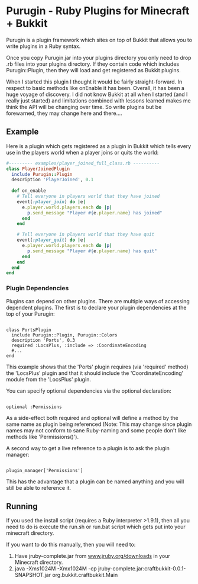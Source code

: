 # Purugin - Ruby Plugins for Minecraft + Bukkit

Purugin is a plugin framework which sites on top of Bukkit that allows you to
write plugins in a Ruby syntax.

Once you copy Purugin.jar into your plugins directory you only need to drop
.rb files into your plugins directory.  If they contain code which includes
Purugin::Plugin, then they will load and get registered as Bukkit plugins.

When I started this plugin I thought it would be fairly straight-forward. In
respect to basic methods like onEnable it has been.  Overall, it has been a
huge voyage of discovery.  I did not know Bukkit at all when I started (and
I really just started) and limitations combined with lessons learned makes
me think the API will be changing over time.  So write plugins but be 
forewarned, they may change here and there....

## Example

Here is a plugin which gets registered as a plugin in Bukkit which tells
every use in the players world when a player joins or quits the world:

```ruby
#--------- examples/player_joined_full_class.rb ----------
class PlayerJoinedPlugin
  include Purugin::Plugin
  description 'PlayerJoined', 0.1
  
  def on_enable
    # Tell everyone in players world that they have joined
    event(:player_join) do |e|
      e.player.world.players.each do |p| 
        p.send_message "Player #{e.player.name} has joined"
      end
    end

    # Tell everyone in players world that they have quit
    event(:player_quit) do |e|
      e.player.world.players.each do |p| 
        p.send_message "Player #{e.player.name} has quit"
      end
    end
  end
end
```

### Plugin Dependencies

Plugins can depend on other plugins.  There are multiple ways of accessing 
dependent plugins.  The first is to declare your plugin dependencies at the top
of your Purugin:

<pre><code>
class PortsPlugin
  include Purugin::Plugin, Purugin::Colors
  description 'Ports', 0.3
  required :LocsPlus, :include => :CoordinateEncoding
  #...
end
</code></pre>

This example shows that the 'Ports' plugin requires (via 'required' method) 
 the 'LocsPlus' plugin and that it should include the 'CoordinateEncoding' module from the 'LocsPlus' plugin.

You can specify optional dependencies via the optional declaration:

<pre><code>
optional :Permissions
</code></pre>

As a side-effect both required and optional will define a method by the same 
name as plugin being referenced (Note: This may change since plugin names may 
not conform to sane Ruby-naming and some people don't like methods like 
'Permissions()').

A second way to get a live reference to a plugin is to ask the plugin manager:

<pre><code>
plugin_manager['Permissions']
</code></pre>

This has the advantage that a plugin can be named anything and you will still 
be able to reference it.

## Running

If you used the install script (requires a Ruby interpreter >1.9.1), then
all you need to do is execute the run.sh or run.bat script which gets put
into your minecraft directory.

If you want to do this manually, then you will need to:
1. Have jruby-complete.jar from www.jruby.org/downloads in your Minecraft directory.
2. java -Xms1024M -Xmx1024M -cp jruby-complete.jar:craftbukkit-0.0.1-SNAPSHOT.jar org.bukkit.craftbukkit.Main

